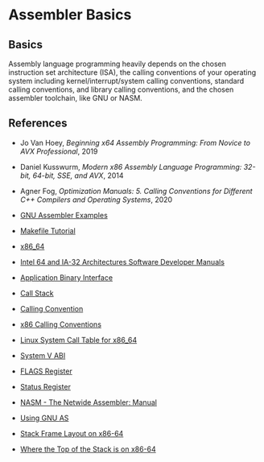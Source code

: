 # Assembler Basics

## Basics
Assembly language programming heavily depends on the chosen instruction set architecture (ISA), the calling conventions of your operating system including kernel/interrupt/system calling conventions, standard calling conventions, and library calling conventions, and the chosen assembler toolchain, like GNU or NASM.

## References
- Jo Van Hoey, *Beginning x64 Assembly Programming: From Novice to AVX Professional*, 2019
- Daniel Kusswurm, *Modern x86 Assembly Language Programming: 32-bit, 64-bit, SSE, and AVX*, 2014
- Agner Fog, *Optimization Manuals: 5. Calling Conventions for Different C++ Compilers and Operating Systems*, 2020

- [GNU Assembler Examples](https://cs.lmu.edu/~ray/notes/gasexamples/)
- [Makefile Tutorial](https://makefiletutorial.com/)
- [x86_64](https://en.wikipedia.org/wiki/X86-64)
- [Intel 64 and IA-32 Architectures Software Developer Manuals](https://software.intel.com/content/www/us/en/develop/articles/intel-sdm.html)
- [Application Binary Interface](https://en.wikipedia.org/wiki/Application_binary_interface)
- [Call Stack](https://en.wikipedia.org/wiki/Call_stack)
- [Calling Convention](https://en.wikipedia.org/wiki/Calling_convention)
- [x86 Calling Conventions](https://en.wikipedia.org/wiki/X86_calling_conventions)
- [Linux System Call Table for x86_64](https://blog.rchapman.org/posts/Linux_System_Call_Table_for_x86_64/)
- [System V ABI](https://refspecs.linuxbase.org/elf/x86_64-abi-0.99.pdf)
- [FLAGS Register](https://en.wikipedia.org/wiki/FLAGS_register)
- [Status Register](https://en.wikipedia.org/wiki/Status_register)
- [NASM - The Netwide Assembler: Manual](https://www.nasm.us/doc/)
- [Using GNU AS](https://www.ndsl.kaist.edu/ee209/references/gnu-assembler.pdf)
- [Stack Frame Layout on x86-64](https://eli.thegreenplace.net/2011/09/06/stack-frame-layout-on-x86-64/)
- [Where the Top of the Stack is on x86-64](https://eli.thegreenplace.net/2011/02/04/where-the-top-of-the-stack-is-on-x86/)
